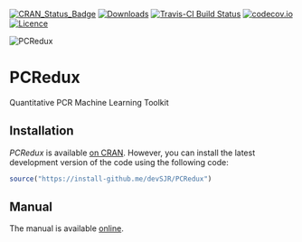 [![CRAN_Status_Badge](http://www.r-pkg.org/badges/version/PCRedux)](https://cran.r-project.org/package=PCRedux)
[![Downloads](http://cranlogs.r-pkg.org/badges/PCRedux)](https://cran.r-project.org/package=PCRedux)
[![Travis-CI Build Status](https://travis-ci.org/devSJR/PCRedux.svg?branch=master)](https://travis-ci.org/devSJR/PCRedux)
[![codecov.io](https://codecov.io/github/devSJR/PCRedux/coverage.svg?branch=master)](https://codecov.io/github/devSJR/PCRedux?branch=master)
[![Licence](https://github.com/devSJR/PCRedux/blob/docs/vignettes/MIT.svg)](https://opensource.org/licenses/MIT)

![PCRedux](https://raw.githubusercontent.com/devSJR/PCRedux/master/vignettes/Logo.png)

# PCRedux

Quantitative PCR Machine Learning Toolkit

## Installation

*PCRedux* is available [on CRAN](https://cran.r-project.org/package=PCRedux). However, you 
can install the latest development version of the code using the following code:

```R
source("https://install-github.me/devSJR/PCRedux")
```

## Manual

The manual is available [online](https://devsjr.github.io/PCRedux/).
